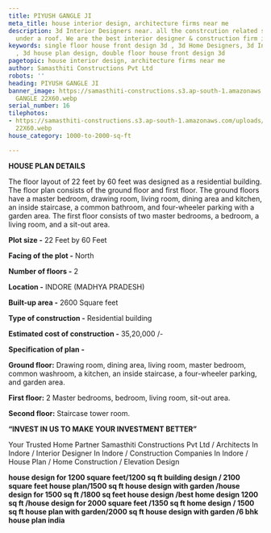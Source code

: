 ```yaml
---
title: PIYUSH GANGLE JI
meta_title: house interior design, architecture firms near me
description: 3d Interior Designers near. all the constrcution related services in
  under a roof. We are the best interior designer & construction firm in indore.
keywords: single floor house front design 3d , 3d Home Designers, 3d Interior Designers
  , 3d house plan design, double floor house front design 3d
pagetopic: house interior design, architecture firms near me
author: Samasthiti Constructions Pvt Ltd
robots: ''
heading: PIYUSH GANGLE JI
banner_image: https://samasthiti-constructions.s3.ap-south-1.amazonaws.com/uploads/PIYUSH
  GANGLE 22X60.webp
serial_number: 16
tilephotos:
- https://samasthiti-constructions.s3.ap-south-1.amazonaws.com/uploads/PIYUSH GANGLE
  22X60.webp
house_category: 1000-to-2000-sq-ft

---
```

**HOUSE PLAN DETAILS**

The floor layout of 22 feet by 60 feet was designed as a residential building. The floor plan consists of the ground floor and first floor. The ground floors have a master bedroom, drawing room, living room, dining area and kitchen, an inside staircase, a common bathroom, and four-wheeler parking with a garden area. The first floor consists of two master bedrooms, a bedroom, a living room, and a sit-out area.

**Plot size -** 22 Feet by 60 Feet

**Facing of the plot -** North

**Number of floors -** 2

**Location -** INDORE (MADHYA PRADESH)

**Built-up area -** 2600 Square feet

**Type of construction -** Residential building

**Estimated cost of construction -** 35,20,000 /-

**Specification of plan -**

**Ground floor:** Drawing room, dining area, living room, master bedroom, common washroom, a kitchen, an inside staircase, a four-wheeler parking, and garden area.

**First floor:** 2 Master bedrooms, bedroom, living room, sit-out area.

**Second floor:** Staircase tower room.

**“INVEST IN US TO MAKE YOUR INVESTMENT BETTER”**

Your Trusted Home Partner Samasthiti Constructions Pvt Ltd / Architects In Indore / Interior Designer In Indore / Construction Companies In Indore / House Plan / Home Construction / Elevation Design

**house design for 1200 square feet/1200 sq ft building design / 2100 square feet house plan/1500 sq ft house design with garden /house design for 1500 sq ft /1800 sq feet house design /best home design 1200 sq ft /house design for 2000 square feet /1350 sq ft home design / 1500 sq ft house plan with garden/2000 sq ft house design with garden /6 bhk house plan india**